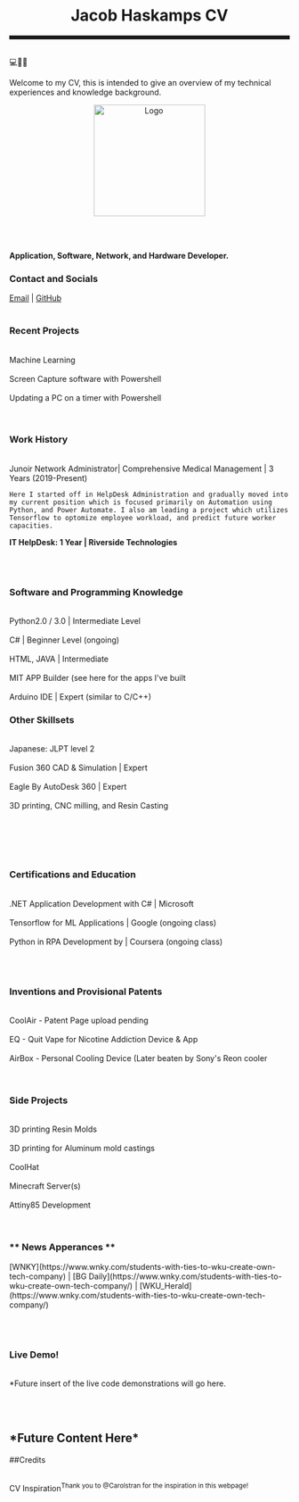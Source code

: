 <h1 align="center">Jacob Haskamps CV</h1>
<hr style="border-style: dotted" />
<br>
💻🔨🔨
<br>


<p1>Welcome to my CV, this is intended to give an overview of my technical experiences and knowledge background.</p1> 



<p align="center">
  <img width="200" src="https://run4evers.github.io/Curriculum-Vitae/BioTek%20Logo%202.0%20(1).png" alt="Logo">
</p>


<br><br>

<b> Application, Software, Network, and Hardware Developer. </b>

<h3>Contact and Socials</h3>   

[Email](mailto:ejakehaskamp@gmail.com) | [GitHub](https://run4evers.github.io/Curriculum-Vitae/)
<br><br>  

<h3>Recent Projects</h3>
  <br>Machine Learning  </br>
  <br>Screen Capture software with Powershell </br>
  <br>Updating a PC on a timer with Powershell </br>
<br><br>  

<h3>Work History</h3>
  <br>Junoir Network Administrator| Comprehensive Medical Management | 3 Years (2019-Present) </br>
  
    Here I started off in HelpDesk Administration and gradually moved into my current position which is focused primarily on Automation using Python, and Power Automate. I also am leading a project which utilizes Tensorflow to optomize employee workload, and predict future worker capacities. 
  
  
  <b>IT HelpDesk: 1 Year | Riverside Technologies</b>
  
<br><br>  

<h3>Software and Programming Knowledge</h3>
  <br>Python2.0 / 3.0 | Intermediate Level </br>
  <br>C# | Beginner Level (ongoing)</br>
  <br>HTML, JAVA | Intermediate</br>
  <br>MIT APP Builder (see here for the apps I've built<br>
  <br>Arduino IDE | Expert (similar to C/C++)<br>

<h3>Other Skillsets</h3>
  <br>Japanese: JLPT level 2  </br>
  <br>Fusion 360 CAD & Simulation | Expert </br>
  <br>Eagle By AutoDesk 360  | Expert </br>
  <br>3D printing, CNC milling, and Resin Casting </br>
<br><br>  
   
<br><br> 

<h3>Certifications and Education</h3>
  <br>.NET Application Development with C# | Microsoft </br>
 <br> Tensorflow for ML Applications | Google (ongoing class)</br>
  <br>Python in RPA Development by | Coursera (ongoing class)</br>
   
<br><br>  

<h3>Inventions and Provisional Patents</h3>
  <br>CoolAir - Patent Page upload pending </br>
  <br>EQ - Quit Vape for Nicotine Addiction Device & App </br>
  <br> AirBox - Personal Cooling Device (Later beaten by Sony's Reon cooler  </br>
  <br><br>
 
<h3>Side Projects</h3>
 <br>3D printing Resin Molds  </br>
 <br>3D printing for Aluminum mold castings </br>
 <br>CoolHat </br>
 <br>Minecraft Server(s) </br>
 <br>Attiny85 Development</br>
<br><br>  



<h3>** News Apperances **</h3>
[WNKY](https://www.wnky.com/students-with-ties-to-wku-create-own-tech-company) | [BG Daily](https://www.wnky.com/students-with-ties-to-wku-create-own-tech-company/) | [WKU_Herald](https://www.wnky.com/students-with-ties-to-wku-create-own-tech-company/)
                                                                               
<br><br>    
<h3>Live Demo!</h3>
<br>*Future insert of the live code demonstrations will go here.  </br>

<br><br>
<h2> *Future Content Here* </h2>
    
<p1>##Credits </p>
  <br>CV Inspiration<sup>Thank you to @Carolstran for the inspiration in this webpage!</sup> </br>
<br><br>


